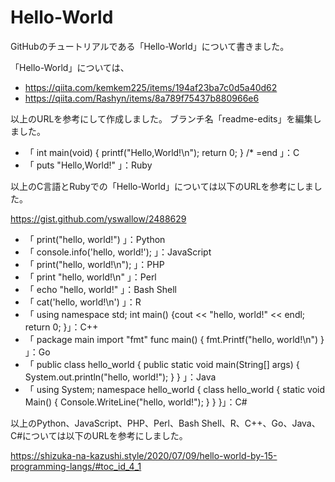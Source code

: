 # Hello-World
GitHubのチュートリアルである「Hello-World」について書きました。

「Hello-World」については、
- https://qiita.com/kemkem225/items/194af23ba7c0d5a40d62
- https://qiita.com/Rashyn/items/8a789f75437b880966e6

以上のURLを参考にして作成しました。
ブランチ名「readme-edits」を編集しました。

- 「
int main(void)
{
	printf("Hello,World!\n");
	return 0;
}
/*
=end
」：C
- 「
puts "Hello,World!"
」：Ruby

以上のC言語とRubyでの「Hello-World」については以下のURLを参考にしました。

https://gist.github.com/yswallow/2488629

- 「
print("hello, world!")
」：Python
- 「
console.info('hello, world!');
」：JavaScript
- 「
print("hello, world!\n");
」：PHP
- 「
print "hello, world!\n"
」：Perl
- 「
echo "hello, world!"
」：Bash Shell
- 「
cat('hello, world!\n')
」：R
- 「
using namespace std;
int main()
{cout << "hello, world!" << endl;
    return 0;
}」：C++
- 「
package main
import "fmt"
func main() {
	fmt.Printf("hello, world!\n")
}
」：Go
- 「
public class hello_world {
  public static void main(String[] args) {
    System.out.println("hello, world!");
  }
}
」：Java
- 「
using System;
namespace hello_world
{
  class hello_world
  {
    static void Main()
    {
      Console.WriteLine("hello, world!");
    }
  }
}」：C#

以上のPython、JavaScript、PHP、Perl、Bash Shell、R、C++、Go、Java、C#については以下のURLを参考にしました。

https://shizuka-na-kazushi.style/2020/07/09/hello-world-by-15-programming-langs/#toc_id_4_1
